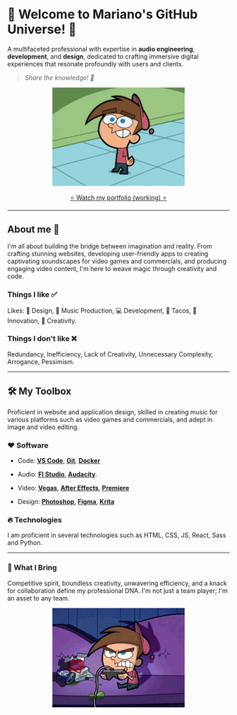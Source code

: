 # 🚀 Welcome to Mariano's GitHub Universe! 🚀

A multifaceted professional with expertise in **audio engineering**, **development**, and **design**, dedicated to crafting immersive digital experiences that resonate profoundly with users and clients.

> _Share the knowledge! 🧠_

<p align="center">
    <img src="assets/img/timmy-turner-idk.gif" alt="Timmy Turner gif" width='300px'>
</p>

<p align="center">
    <a align="center" href="https://marianogarciagz.github.io/">⭐ Watch my portfolio (working) ⭐
    </a>
</p>

---

## About me 🦝

I'm all about building the bridge between imagination and reality. From crafting stunning websites, developing user-friendly apps to creating captivating soundscapes for video games and commercials, and producing engaging video content, I'm here to weave magic through creativity and code.

### Things I like ✅

Likes: 🎨 Design, 🎵 Music Production, 💻 Development, 🌮 Tacos, 🌌 Innovation, 🌟 Creativity.

### Things I don't like ❌

Redundancy, Inefficiency, Lack of Creativity, Unnecessary Complexity, Arrogance, Pessimism.

---

## 🛠️ My Toolbox

Proficient in website and application design, skilled in creating music for various platforms such as video games and commercials, and adept in image and video editing.

### ❤️ Software

-   Code: **[VS Code](https://code.visualstudio.com/)**, **[Git](https://git-scm.com/)**, **[Docker](https://www.docker.com/)**

-   Audio: **[Fl Studio](https://www.image-line.com/flstudio/)**, **[Audacity](https://www.audacityteam.org/)**.

-   Video: **[Vegas](https://www.vegascreativesoftware.com/us/vegas-pro/)**, **[After Effects](https://www.adobe.com/products/aftereffects.html)**, **[Premiere](https://www.adobe.com/products/premiere.html)**

-   Design: **[Photoshop](https://www.adobe.com/products/photoshop.html)**, **[Figma](https://www.figma.com/)**, **[Krita](https://krita.org/en/)**

### 🔥 Technologies

I am proficient in several technologies such as HTML, CSS, JS, React, Sass and Python.

---

### 🌟 What I Bring

Competitive spirit, boundless creativity, unwavering efficiency, and a knack for collaboration define my professional DNA. I'm not just a team player; I'm an asset to any team.

<p align="center">
    <img src="assets/img/timmy-turner-angry.gif" alt="Timmy Turner gif" width='300px'>
</p>
